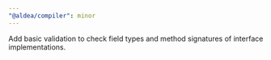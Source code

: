 ```yaml
---
"@aldea/compiler": minor
---
```


Add basic validation to check field types and method signatures of interface implementations.
